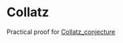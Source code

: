 # Collatz
Practical proof for [Collatz_conjecture]


[Collatz_conjecture]:http://en.wikipedia.org/wiki/Collatz_conjecture
